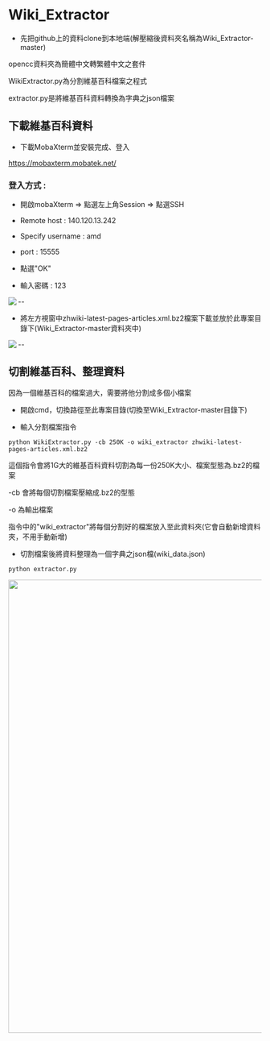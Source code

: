 # Wiki_Extractor

* 先把github上的資料clone到本地端(解壓縮後資料夾名稱為Wiki_Extractor-master)

opencc資料夾為簡體中文轉繁體中文之套件

WikiExtractor.py為分割維基百科檔案之程式

extractor.py是將維基百科資料轉換為字典之json檔案

## 下載維基百科資料

* 下載MobaXterm並安裝完成、登入

https://mobaxterm.mobatek.net/ 

### 登入方式 : 

* 開啟mobaXterm => 點選左上角Session => 點選SSH  

* Remote host : 140.120.13.242

* Specify username : amd

* port : 15555

* 點選"OK"

* 輸入密碼 : 123


<img src="https://i.imgur.com/Y9lolhT.jpg" align="left"/>

--

* 將左方視窗中zhwiki-latest-pages-articles.xml.bz2檔案下載並放於此專案目錄下(Wiki_Extractor-master資料夾中)

<img src="https://i.imgur.com/JiYPVNG.jpg" align="left"/>

--

## 切割維基百科、整理資料

因為一個維基百科的檔案過大，需要將他分割成多個小檔案

* 開啟cmd，切換路徑至此專案目錄(切換至Wiki_Extractor-master目錄下)

* 輸入分割檔案指令

``` 
python WikiExtractor.py -cb 250K -o wiki_extractor zhwiki-latest-pages-articles.xml.bz2
```

這個指令會將1G大的維基百科資料切割為每一份250K大小、檔案型態為.bz2的檔案

-cb 會將每個切割檔案壓縮成.bz2的型態

-o 為輸出檔案

指令中的"wiki_extractor"將每個分割好的檔案放入至此資料夾(它會自動新增資料夾，不用手動新增)

* 切割檔案後將資料整理為一個字典之json檔(wiki_data.json)
``` 
python extractor.py
```

<img src="https://i.imgur.com/8Xk3rIr.jpg" width="900px"/>




